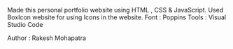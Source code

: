 Made this personal portfolio website using HTML , CSS & JavaScript.
Used BoxIcon website for using Icons in the website.
Font : Poppins
Tools : Visual Studio Code

Author : Rakesh Mohapatra
